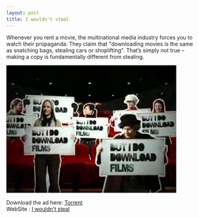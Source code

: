 ```yaml
---
layout: post
title: I wouldn't steal
---
```


Whenever you rent a movie, the multinational media industry forces you to watch their propaganda. They claim that "downloading movies is the same as snatching bags, stealing cars or shoplifting". That’s simply not true – making a copy is fundamentally different from stealing.  


<img src="/assets/images/blog/Sites/IWouldNotSteal.jpg" alt="" />

Download the ad here: <a href="http://torrents.thepiratebay.org/3984333/iwouldntsteal.net.divx.3984333.TPB.torrent">Torrent</a>  
WebSite : <a href="http://www.iwouldntsteal.net/">I wouldn't steal</a>